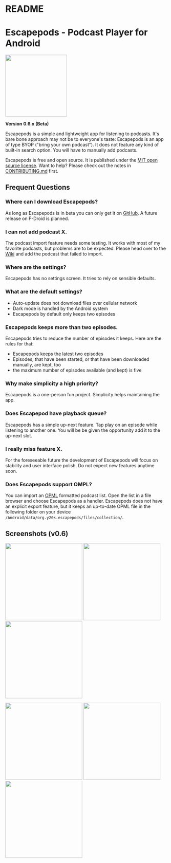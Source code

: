 README
======

# Escapepods - Podcast Player for Android
<img src="https://raw.githubusercontent.com/y20k/escapepods/master/app/src/main/res/mipmap-xxxhdpi/ic_launcher_round.png" width="192" />

**Version 0.6.x (Beta)**

Escapepods is a simple and lightweight app for listening to podcasts. It's bare bone approach may not be to everyone's taste: Escapepods is an app of type BYOP ("bring your own podcast"). It does not feature any kind of built-in search option. You will have to manually add podcasts.

Escapepods is free and open source. It is published under the [MIT open source license](https://opensource.org/licenses/MIT). Want to help? Please check out the notes in [CONTRIBUTING.md](https://github.com/y20k/escapepods/blob/master/CONTRIBUTE.md) first.


## Frequent Questions

### Where can I download Escapepods?
As long as Escapepods is in beta you can only get it on [GitHub](https://github.com/y20k/escapepods/releases). A future release on F-Droid is planned.

### I can not add podcast X.
The podcast import feature needs some testing. It works with most of my favorite podcasts, but problems are to be expected. Please head over to the [Wiki](https://github.com/y20k/escapepods/wiki/Podcasts-feeds-that-are-not-working-yet) and add the podcast that failed to import.

### Where are the settings?
Escapepods has no settings screen. It tries to rely on sensible defaults.

### What are the default settings?
- Auto-update does not download files over cellular network
- Dark mode is handled by the Android system
- Escapepods by default only keeps two episodes

### Escapepods keeps more than two episodes.
Escapepods tries to reduce the number of episodes it keeps. Here are the rules for that:

- Escapepods keeps the latest two episodes
- Episodes, that have been started, or that have been downloaded manually, are kept, too
- the maximum number of episodes available (and kept) is five

### Why make simplicity a high priority?
Escapepods is a one-person fun project. Simplicity helps maintaining the app.

### Does Escapepod have playback queue?
Escapepods has a simple up-next feature. Tap play on an episode while listening to another one. You will be be given the opportunity add it to the up-next slot.

### I really miss feature X.
For the foreseeable future the development of Escapepods will focus on stability and user interface polish. Do not expect new features anytime soon.

### Does Escapepods support OMPL?
You can import an [OPML](https://en.wikipedia.org/wiki/OPML) formatted podcast list. Open the list in a file browser and choose Escapepods as a handler. Escapepods does not have an explicit export feature, but it keeps an up-to-date OPML file in the following folder on your device `/Android/data/org.y20k.escapepods/files/collection/`.

## Screenshots (v0.6)
[<img src="https://raw.githubusercontent.com/y20k/escapepods/master/metadata/en-US/phoneScreenshots/01-lockscreen-active-v0.6-oneplus5.png" width="240">](https://raw.githubusercontent.com/y20k/escapepods/master/metadata/en-US/phoneScreenshots/01-lockscreen-active-v0.6-oneplus5.png)
[<img src="https://raw.githubusercontent.com/y20k/escapepods/master/metadata/en-US/phoneScreenshots/02-playback-v0.6-oneplus5.png" width="240">](https://raw.githubusercontent.com/y20k/escapepods/master/metadata/en-US/phoneScreenshots/02-playback-v0.6-oneplus5.png)
[<img src="https://raw.githubusercontent.com/y20k/escapepods/master/metadata/en-US/phoneScreenshots/03-large-player-sheet-v0.6-oneplus5.png" width="240">](https://raw.githubusercontent.com/y20k/escapepods/master/metadata/en-US/phoneScreenshots/03-large-player-sheet-v0.6-oneplus5.png)

[<img src="https://raw.githubusercontent.com/y20k/escapepods/master/metadata/en-US/phoneScreenshots/04-show_notes-v0.6-oneplus5.png" width="240">](https://raw.githubusercontent.com/y20k/escapepods/master/metadata/en-US/phoneScreenshots/04-show_notes-v0.6-oneplus5.png)
[<img src="https://raw.githubusercontent.com/y20k/escapepods/master/metadata/en-US/phoneScreenshots/05-podcast-details-v0.6-oneplus5.png" width="240">](https://raw.githubusercontent.com/y20k/escapepods/master/metadata/en-US/phoneScreenshots/05-podcast-details-v0.6-oneplus5.png)
[<img src="https://raw.githubusercontent.com/y20k/escapepods/master/metadata/en-US/phoneScreenshots/06-add-podcast-v0.6-oneplus5.png" width="240">](https://raw.githubusercontent.com/y20k/escapepods/master/metadata/en-US/phoneScreenshots/06-add-podcast-v0.6-oneplus5.png)

